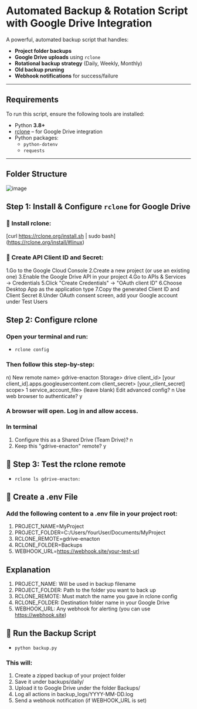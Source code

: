 # Automated Backup & Rotation Script with Google Drive Integration

A powerful, automated backup script that handles:

- **Project folder backups**
- **Google Drive uploads** using `rclone`
- **Rotational backup strategy** (Daily, Weekly, Monthly)
- **Old backup pruning**
- **Webhook notifications** for success/failure

---

## Requirements

To run this script, ensure the following tools are installed:

- Python **3.8+**
- [rclone](https://rclone.org/) – for Google Drive integration
- Python packages:
  - `python-dotenv`
  - `requests`

---

## Folder Structure

  ![image](https://github.com/user-attachments/assets/6b38a0bf-cf4c-4dec-876d-89d4bdec9baf)



## Step 1: Install & Configure `rclone` for Google Drive

### 🔹 Install rclone:
[curl https://rclone.org/install.sh | sudo bash]  (https://rclone.org/install/#linux)

### 🔹 Create API Client ID and Secret:

  1.Go to the Google Cloud Console
  2.Create a new project (or use an existing one)
  3.Enable the Google Drive API in your project
  4.Go to APIs & Services → Credentials
  5.Click "Create Credentials" → "OAuth client ID"
  6.Choose Desktop App as the application type
  7.Copy the generated Client ID and Client Secret
  8.Under OAuth consent screen, add your Google account under Test Users


## Step 2: Configure rclone

### Open your terminal and run:
  - `rclone config`

### Then follow this step-by-step: 
  n) New remote
  name> gdrive-enacton
  Storage> drive
  client_id> [your client_id].apps.googleusercontent.com
  client_secret> [your_client_secret]
  scope> 1
  service_account_file> (leave blank)
  Edit advanced config? n
  Use web browser to authenticate? y


### A browser will open. Log in and allow access.

### In terminal 
1. Configure this as a Shared Drive (Team Drive)? n
2. Keep this "gdrive-enacton" remote? y


## 🧪 Step 3: Test the rclone remote
 - `rclone ls gdrive-enacton:`

## 📄 Create a .env File

### Add the following content to a .env file in your project root:
1. PROJECT_NAME=MyProject
2. PROJECT_FOLDER=C:/Users/YourUser/Documents/MyProject
3. RCLONE_REMOTE=gdrive-enacton
4. RCLONE_FOLDER=Backups
5. WEBHOOK_URL=https://webhook.site/your-test-url


## Explanation

1. PROJECT_NAME: Will be used in backup filename
2. PROJECT_FOLDER: Path to the folder you want to back up
3. RCLONE_REMOTE: Must match the name you gave in rclone config
4. RCLONE_FOLDER: Destination folder name in your Google Drive
5. WEBHOOK_URL: Any webhook for alerting (you can use https://webhook.site)

## 🚀 Run the Backup Script
  - `python backup.py`

### This will:
1. Create a zipped backup of your project folder
2. Save it under backups/daily/
3. Upload it to Google Drive under the folder Backups/
4. Log all actions in backup_logs/YYYY-MM-DD.log
5. Send a webhook notification (if WEBHOOK_URL is set)


